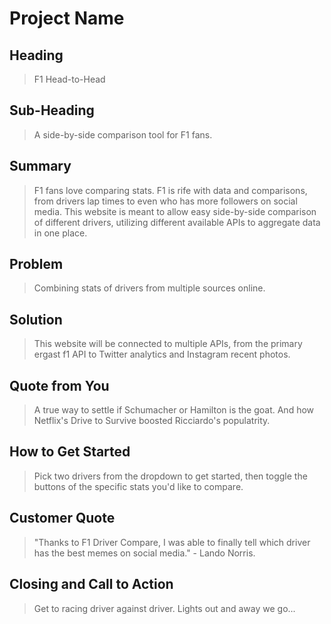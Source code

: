 # Project Name #

<!--
> This material was originally posted [here](http://www.quora.com/What-is-Amazons-approach-to-product-development-and-product-management). It is reproduced here for posterities sake.

There is an approach called "working backwards" that is widely used at Amazon. They work backwards from the customer, rather than starting with an idea for a product and trying to bolt customers onto it. While working backwards can be applied to any specific product decision, using this approach is especially important when developing new products or features.

For new initiatives a product manager typically starts by writing an internal press release announcing the finished product. The target audience for the press release is the new/updated product's customers, which can be retail customers or internal users of a tool or technology. Internal press releases are centered around the customer problem, how current solutions (internal or external) fail, and how the new product will blow away existing solutions.

If the benefits listed don't sound very interesting or exciting to customers, then perhaps they're not (and shouldn't be built). Instead, the product manager should keep iterating on the press release until they've come up with benefits that actually sound like benefits. Iterating on a press release is a lot less expensive than iterating on the product itself (and quicker!).

If the press release is more than a page and a half, it is probably too long. Keep it simple. 3-4 sentences for most paragraphs. Cut out the fat. Don't make it into a spec. You can accompany the press release with a FAQ that answers all of the other business or execution questions so the press release can stay focused on what the customer gets. My rule of thumb is that if the press release is hard to write, then the product is probably going to suck. Keep working at it until the outline for each paragraph flows.

Oh, and I also like to write press-releases in what I call "Oprah-speak" for mainstream consumer products. Imagine you're sitting on Oprah's couch and have just explained the product to her, and then you listen as she explains it to her audience. That's "Oprah-speak", not "Geek-speak".

Once the project moves into development, the press release can be used as a touchstone; a guiding light. The product team can ask themselves, "Are we building what is in the press release?" If they find they're spending time building things that aren't in the press release (overbuilding), they need to ask themselves why. This keeps product development focused on achieving the customer benefits and not building extraneous stuff that takes longer to build, takes resources to maintain, and doesn't provide real customer benefit (at least not enough to warrant inclusion in the press release).
 -->

## Heading ##
  > F1 Head-to-Head

## Sub-Heading ##
  > A side-by-side comparison tool for F1 fans.

## Summary ##
  > F1 fans love comparing stats. F1 is rife with data and comparisons, from drivers lap times to even who has more followers on social media. This website is meant to allow easy side-by-side comparison of different drivers, utilizing different available APIs to aggregate data in one place.

## Problem ##
  > Combining stats of drivers from multiple sources online.

## Solution ##
  > This website will be connected to multiple APIs, from the primary ergast f1 API to Twitter analytics and Instagram recent photos.

## Quote from You ##
  > A true way to settle if Schumacher or Hamilton is the goat. And how Netflix's Drive to Survive boosted Ricciardo's populatrity.

## How to Get Started ##
  > Pick two drivers from the dropdown to get started, then toggle the buttons of the specific stats you'd like to compare.

## Customer Quote ##
  > "Thanks to F1 Driver Compare, I was able to finally tell which driver has the best memes on social media." - Lando Norris.

## Closing and Call to Action ##
  > Get to racing driver against driver. Lights out and away we go...
